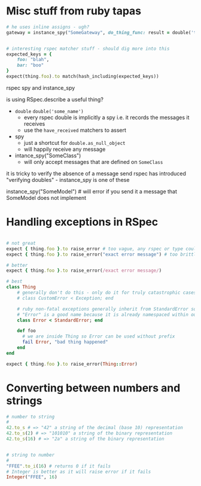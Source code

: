 # Misc stuff from ruby tapas

```ruby
# he uses inline assigns - ugh?
gateway = instance_spy("SomeGateway", do_thing_func: result = double('the result'))


# interesting rspec matcher stuff - should dig more into this
expected_keys = {
    foo: "blah",
    bar: "boo"
}
expect(thing.foo).to match(hash_including(expected_keys))
```

rspec spy and instance_spy

is using RSpec.describe a useful thing?

- `double` `double('some_name')`
    - every rspec double is implicitly a spy i.e. it records the messages it
      receives
    - use the `have_received` matchers to assert
- spy
    - just a shortcut for `double.as_null_object`
    - will happily receive any message
- intance_spy("SomeClass")
    - will only accept messages that are defined on `SomeClass`

it is tricky to verify the absence of a message send rspec has introduced
"verifying doubles" - instance_spy is one of these

instance_spy("SomeModel") # will error if you send it a message that SomeModel
does not implement

# Handling exceptions in RSpec

```ruby

# not great
expect { thing.foo }.to raise_error # too vague, any rspec or type could pass this
expect { thing.foo }.to raise_error("exact error message") # too brittle, coupled to the exact text of the exception message

# better
expect { thing.foo }.to raise_error(/exact error message/)

# best
class Thing
    # generally don't do this - only do it for truly catastrophic cases where you are ok if app dies
    # class CustomError < Exception; end

    # ruby non-fatal exceptions generally inherit from StandardError so we should too
    # "Error" is a good name because it is already namespaced within our class
    class Error < StandardError; end

    def foo
      # we are inside Thing so Error can be used without prefix
      fail Error, "bad thing happened"
    end
end

expect { thing.foo }.to raise_error(Thing::Error)
```

# Converting between numbers and strings

```rb
# number to string
#
42.to_s # => "42" a string of the decimal (base 10) representation
42.to_s(2) # => "101010" a string of the binary representation
42.to_s(16) # => "2a" a string of the binary representation


# string to number
#
"FFEE".to_i(16) # returns 0 if it fails
# Integer is better as it will raise error if it fails
Integer("FFEE", 16)
```
